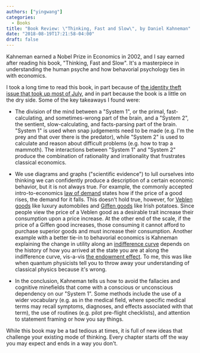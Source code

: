 ```yaml
---
authors: ["yingwang"]
categories:
  - Books
title: "Book Review: \"Thinking, Fast and Slow\", by Daniel Kahneman"
date: "2018-08-19T17:21:58-04:00"
draft: false
---
```


Kahneman earned a Nobel Prize in Economics in 2002, and I say earned after
reading his book, "Thinking, Fast and Slow". It's a masterpiece in understanding
the human psyche and how behavorial psychology ties in with economics.

I took a long time to read this book, in part because of [the identity theft
issue that took up most of
July](/posts/2018/07/28/my_experience_with_identity_theft), and in part because
the book is a little on the dry side. Some of the key takeaways I found were:

- The division of the mind between a "System 1", or the primal,
  fast-calculating, and sometimes-wrong part of the brain, and a "System 2", the
  sentient, slow-calculating, and facts-parsing part of the brain. "System 1" is
  used when snap judgements need to be made (e.g. I'm the prey and that over
  there is the predator), while "System 2" is used to calculate and reason about
  difficult problems (e.g. how to trap a mammoth). The interactions between
  "System 1" and "System 2" produce the combination of rationality and
  irrationality that frustrates classical economics.

- We use diagrams and graphs ("scientific evidence") to lull ourselves into
  thinking we can confidently produce a description of a certain economic
  behavior, but it is not always true. For example, the commonly accepted
  intro-to-economics [law of
  demand](https://en.wikipedia.org/wiki/Law_of_demand) states how if the price
  of a good rises, the demand for it falls. This doesn't hold true, however, for
  [Veblen goods](https://en.wikipedia.org/wiki/Veblen_good) like luxury
  automobiles and [Giffen goods](https://en.wikipedia.org/wiki/Giffen_good) like
  Irish potatoes. Since people view the price of a Veblen good as a desirable
  trait increase their consumption upon a price increase. At the other end of
  the scale, if the price of a Giffen good increases, those consuming it cannot
  afford to purchase superior goods and must increase their consumption. Another
  example with a better tie-in to behavorial economics is Kahneman explaining
  the change in utility along an [indifference
  curve](https://en.wikipedia.org/wiki/Indifference_curve) depends on the
  history of how you arrived at the state you are at along the indifference
  curve, vis-a-vis [the endowment
  effect](https://en.wikipedia.org/wiki/Endowment_effect). To me, this was like
  when quantum physicists tell you to throw away your understanding of classical
  physics because it's wrong.

- In the conclusion, Kahneman tells us how to avoid the fallacies and cognitive
  minefields that come with a conscious or unconscious dependency on our "System
  1". Some methods include the use of a wider vocabulary (e.g. as in the medical
  field, where specific medical terms may recall symptoms, diagnoses, and
  effects associated with that term), the use of routines (e.g. pilot pre-flight
  checklists), and attention to statement framing or how you say things.

While this book may be a tad tedious at times, it is full of new ideas that
challenge your existing mode of thinking. Every chapter starts off the way you
may expect and ends in a way you don't.
